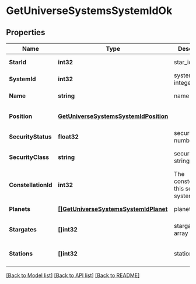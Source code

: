 # GetUniverseSystemsSystemIdOk

## Properties
Name | Type | Description | Notes
------------ | ------------- | ------------- | -------------
**StarId** | **int32** | star_id integer | [default to null]
**SystemId** | **int32** | system_id integer | [default to null]
**Name** | **string** | name string | [default to null]
**Position** | [**GetUniverseSystemsSystemIdPosition**](get_universe_systems_system_id_position.md) |  | [optional] [default to null]
**SecurityStatus** | **float32** | security_status number | [default to null]
**SecurityClass** | **string** | security_class string | [optional] [default to null]
**ConstellationId** | **int32** | The constellation this solar system is in | [default to null]
**Planets** | [**[]GetUniverseSystemsSystemIdPlanet**](get_universe_systems_system_id_planet.md) | planets array | [default to null]
**Stargates** | **[]int32** | stargates array | [optional] [default to null]
**Stations** | **[]int32** | stations array | [optional] [default to null]

[[Back to Model list]](../README.md#documentation-for-models) [[Back to API list]](../README.md#documentation-for-api-endpoints) [[Back to README]](../README.md)


